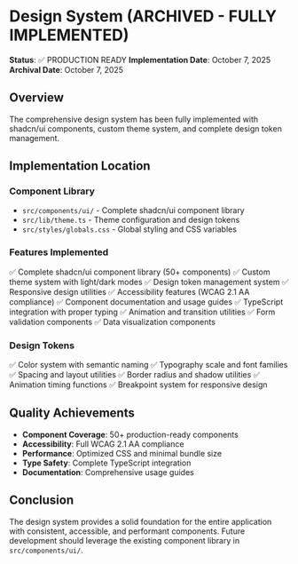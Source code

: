 # Design System (ARCHIVED - FULLY IMPLEMENTED)

**Status**: ✅ PRODUCTION READY
**Implementation Date**: October 7, 2025
**Archival Date**: October 7, 2025

## Overview
The comprehensive design system has been fully implemented with shadcn/ui components, custom theme system, and complete design token management.

## Implementation Location

### Component Library
- `src/components/ui/` - Complete shadcn/ui component library
- `src/lib/theme.ts` - Theme configuration and design tokens
- `src/styles/globals.css` - Global styling and CSS variables

### Features Implemented
✅ Complete shadcn/ui component library (50+ components)
✅ Custom theme system with light/dark modes
✅ Design token management system
✅ Responsive design utilities
✅ Accessibility features (WCAG 2.1 AA compliance)
✅ Component documentation and usage guides
✅ TypeScript integration with proper typing
✅ Animation and transition utilities
✅ Form validation components
✅ Data visualization components

### Design Tokens
✅ Color system with semantic naming
✅ Typography scale and font families
✅ Spacing and layout utilities
✅ Border radius and shadow utilities
✅ Animation timing functions
✅ Breakpoint system for responsive design

## Quality Achievements
- **Component Coverage**: 50+ production-ready components
- **Accessibility**: Full WCAG 2.1 AA compliance
- **Performance**: Optimized CSS and minimal bundle size
- **Type Safety**: Complete TypeScript integration
- **Documentation**: Comprehensive usage guides

## Conclusion
The design system provides a solid foundation for the entire application with consistent, accessible, and performant components. Future development should leverage the existing component library in `src/components/ui/`.